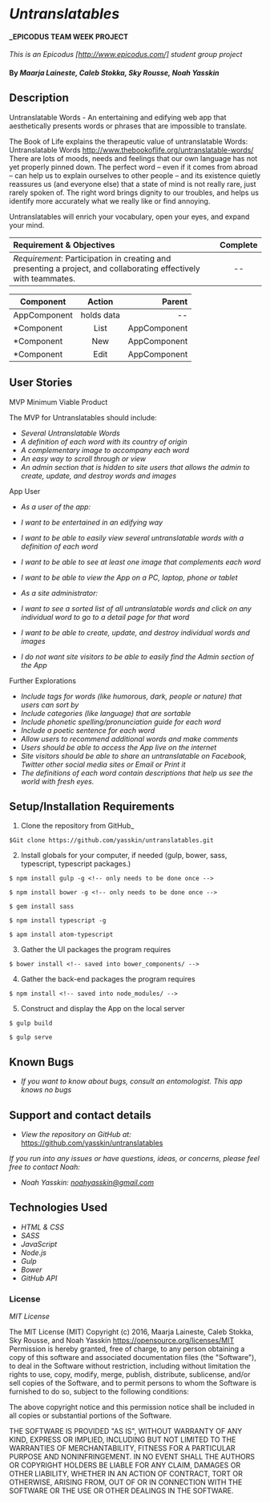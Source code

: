 # _Untranslatables_

#### _EPICODUS TEAM WEEK PROJECT

_This is an Epicodus [http://www.epicodus.com/] student group project_

#### By _**Maarja Laineste, Caleb Stokka, Sky Rousse, Noah Yasskin**_

## Description

Untranslatable Words - An entertaining and edifying web app that aesthetically presents words or phrases that are impossible to translate.

The Book of Life explains the therapeutic value of untranslatable Words:
Untranslatable Words
http://www.thebookoflife.org/untranslatable-words/
There are lots of moods, needs and feelings that our own language has not yet properly pinned down. The perfect word – even if it comes from abroad – can help us to explain ourselves to other people – and its existence quietly reassures us (and everyone else) that a state of mind is not really rare, just rarely spoken of. The right word brings dignity to our troubles, and helps us identify more accurately what we really like or find annoying.

Untranslatables will enrich your vocabulary, open your eyes, and expand your mind.

Requirement & Objectives | Complete
:------------- | :-------------: |
*Requirement*: Participation in creating and presenting a project, and collaborating effectively with teammates. | --

| Component        | Action           | Parent  |
| ------------- |:-------------:| -----:|
| AppComponent      | holds data | -- |
| *Component      | List | AppComponent |
| *Component      | New | AppComponent |
| *Component      | Edit | AppComponent |

## User Stories

MVP Minimum Viable Product

The MVP for Untranslatables should include:

* _Several Untranslatable Words_
* _A definition of each word with its country of origin_
* _A complementary image to accompany each word_
* _An easy way to scroll through or view_
* _An admin section that is hidden to site users that allows the admin to create, update, and destroy words and images_

App User
* _As a user of the app:_
* _I want to be entertained in an edifying way_
* _I want to  be able to easily view several untranslatable words with a definition of each word_
* _I want to be able to see at least one image that complements each word_
* _I want to be able to view the App on a PC, laptop, phone or tablet_

* _As a site administrator:_
* _I want to see a sorted list of all untranslatable words and click on any individual word to go to a detail page for that word_
* _I want to be able to create, update, and destroy individual words and images_
* _I do not want site visitors to be able to easily find the Admin section of the App_

Further Explorations

* _Include tags for words (like humorous, dark, people or nature) that users can sort by_
* _Include categories (like language) that are sortable_
* _Include phonetic spelling/pronunciation guide for each word_
* _Include a poetic sentence for each word_
* _Allow users to recommend additional words and make comments_
* _Users should be able to access the App live on the internet_
* _Site visitors should be able to share an untranslatable on Facebook, Twitter other social media sites or Email or Print it_
* _The definitions of each word contain descriptions that help us see the world with fresh eyes._

## Setup/Installation Requirements

1. Clone the repository from GitHub_
```
$Git clone https://github.com/yasskin/untranslatables.git
```
2. Install globals for your computer, if needed (gulp, bower, sass, typescript, typescript packages.)

```
$ npm install gulp -g <!-- only needs to be done once -->
```
```
$ npm install bower -g <!-- only needs to be done once -->
```
```
$ gem install sass
```
```
$ npm install typescript -g
```
```
$ apm install atom-typescript
```
3. Gather the UI packages the program requires

```
$ bower install <!-- saved into bower_components/ -->
```
4. Gather the back-end packages the program requires

```
$ npm install <!-- saved into node_modules/ -->
```
5. Construct and display the App on the local server

```
$ gulp build
```
```
$ gulp serve
```

## Known Bugs

* _If you want to know about bugs, consult an entomologist. This app knows no bugs_

## Support and contact details

* _View the repository on GitHub at:_
https://github.com/yasskin/untranslatables

_If you run into any issues or have questions, ideas, or concerns, please feel free to contact Noah:_

* _Noah Yasskin: <a href="mailto:noahyasskin@gmail.com">noahyasskin@gmail.com</a>_

## Technologies Used

* _HTML & CSS_
* _SASS_
* _JavaScript_
* _Node.js_
* _Gulp_
* _Bower_
* _GitHub API_

### License

*MIT License*

The MIT License (MIT)
Copyright (c) 2016, Maarja Laineste, Caleb Stokka, Sky Rousse, and Noah Yasskin
https://opensource.org/licenses/MIT
Permission is hereby granted, free of charge, to any person obtaining a copy of this software and associated documentation files (the "Software"), to deal in the Software without restriction, including without limitation the rights to use, copy, modify, merge, publish, distribute, sublicense, and/or sell copies of the Software, and to permit persons to whom the Software is furnished to do so, subject to the following conditions:

The above copyright notice and this permission notice shall be included in all copies or substantial portions of the Software.

THE SOFTWARE IS PROVIDED "AS IS", WITHOUT WARRANTY OF ANY KIND, EXPRESS OR IMPLIED, INCLUDING BUT NOT LIMITED TO THE WARRANTIES OF MERCHANTABILITY, FITNESS FOR A PARTICULAR PURPOSE AND NONINFRINGEMENT. IN NO EVENT SHALL THE AUTHORS OR COPYRIGHT HOLDERS BE LIABLE FOR ANY CLAIM, DAMAGES OR OTHER LIABILITY, WHETHER IN AN ACTION OF CONTRACT, TORT OR OTHERWISE, ARISING FROM, OUT OF OR IN CONNECTION WITH THE SOFTWARE OR THE USE OR OTHER DEALINGS IN THE SOFTWARE.

